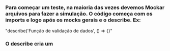 ### Para começar um teste, na maioria das vezes devemos Mockar arquivos para fazer a simulação. O código começa com os imports e logo após os mocks gerais e o describe. Ex:


 "describe('Função de validação de dados', () => {}"
### O describe cria um